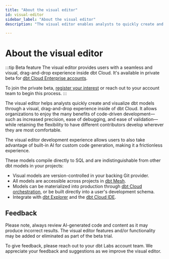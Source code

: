 ```yaml
--- 
title: "About the visual editor" 
id: visual-editor       
sidebar_label: "About the visual editor" 
description: "The visual editor enables analysts to quickly create and visualize dbt models through a visual, drag-and-drop experience inside of dbt Cloud." 

---
```


# About the visual editor <Lifecycle status='beta'/> 

:::tip Beta feature
The visual editor provides users with a seamless and visual, drag-and-drop experience inside dbt Cloud. It's available in private beta for [dbt Cloud Enterprise accounts](https://www.getdbt.com/pricing). 

To join the private beta, [register your interest](https://docs.google.com/forms/d/e/1FAIpQLScPjRGyrtgfmdY919Pf3kgqI5E95xxPXz-8JoVruw-L9jVtxg/viewform) or reach out to your account team to begin this process.
:::

The visual editor helps analysts quickly create and visualize dbt models through a visual, drag-and-drop experience inside of dbt Cloud. It allows organizations to enjoy the many benefits of code-driven development—such as increased precision, ease of debugging, and ease of validation—while retaining the flexibility to have different contributors develop wherever they are most comfortable.

The visual editor development experience allows users to also take advantage of built-in AI for custom code generation, making it a frictionless experience.

These models compile directly to SQL and are indistinguishable from other dbt models in your projects:
- Visual models are version-controlled in your backing Git provider.
- All models are accessible across projects in [dbt Mesh](/best-practices/how-we-mesh/mesh-1-intro).
- Models can be materialized into production through [dbt Cloud orchestration](/docs/deploy/deployments), or be built directly into a user's development schema.
- Integrate with [dbt Explorer](/docs/collaborate/explore-projects) and the [dbt Cloud IDE](/docs/cloud/dbt-cloud-ide/develop-in-the-cloud).

<Lightbox src="/img/docs/dbt-cloud/visual-editor/visual-editor.jpg" width="90%" title="Create or edit dbt models with the Visual editor, enabling everyone to develop with dbt through a drag-and-drop experience inside of dbt Cloud." />

## Feedback

Please note, always review AI-generated code and content as it may produce incorrect results. The visual editor features and/or functionality may be added or eliminated as part of the beta trial.

To give feedback, please reach out to your dbt Labs account team. We appreciate your feedback and suggestions as we improve the visual editor.
